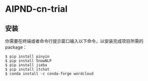 # AIPND-cn-trial

## 安装
你需要在终端或者命令行提示窗口输入以下命令，以安装完成项目所需的package：
```
$ pip install pinyin
$ pip install SnowNLP
$ pip install jieba
$ pip install itchat
$ conda install -c conda-forge wordcloud
```
